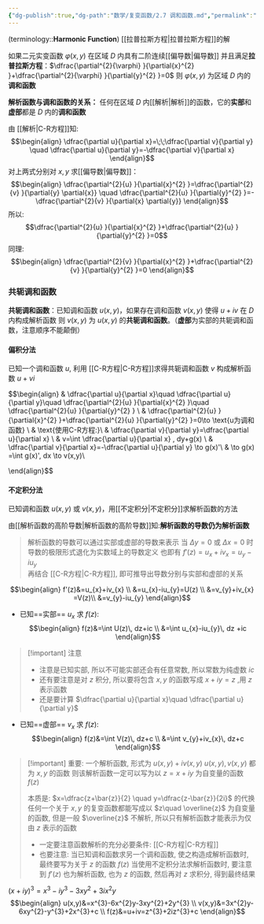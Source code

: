 ```yaml
---
{"dg-publish":true,"dg-path":"数学/复变函数/2.7 调和函数.md","permalink":"/数学/复变函数/2.7 调和函数/","dgPassFrontmatter":true,"noteIcon":"","created":"2024-10-03T22:52:59.239+08:00","updated":"2025-04-12T17:44:33.467+08:00"}
---
```


(terminology::**Harmonic Function**)
[[拉普拉斯方程\|拉普拉斯方程]]的解

如果二元实变函数 $\varphi(x,y)$ 在区域 $D$ 内具有二阶连续[[偏导数\|偏导数]]
并且满足**拉普拉斯方程**：$\dfrac{\partial^{2}{\varphi} }{\partial{x}^{2} }+\dfrac{\partial^{2}{\varphi} }{\partial{y}^{2} }=0$
则 $\varphi(x,y)$ 为区域 $D$ 内的**调和函数**


**解析函数与调和函数的关系：**
任何在区域 $D$ 内[[解析\|解析]]的函数，它的**实部**和**虚部**都是 $D$ 内的**调和函数**

由 [[解析\|C-R方程]]知:
$$\begin{align}
\dfrac{\partial u}{\partial x}=\;\;\dfrac{\partial v}{\partial y} \quad \dfrac{\partial u}{\partial y}=-\dfrac{\partial v}{\partial x}    
\end{align}$$
对上两式分别对 $x,y$ 求[[偏导数\|偏导数]]：
$$\begin{align}
\dfrac{\partial^{2}{u} }{\partial{x}^{2} }=\dfrac{\partial^{2}{v} }{\partial{y} \partial{x}}  \quad  \dfrac{\partial^{2}{u} }{\partial{y}^{2} }=- \dfrac{\partial^{2}{v} }{\partial{x} \partial{y}}
\end{align}$$
所以:
$$\dfrac{\partial^{2}{u} }{\partial{x}^{2} }+\dfrac{\partial^{2}{u} }{\partial{y}^{2} }=0$$
同理:
$$\begin{align}
\dfrac{\partial^{2}{v} }{\partial{x}^{2} }+\dfrac{\partial^{2}{v} }{\partial{y}^{2} }=0  
\end{align}$$

### 共轭调和函数
**共轭调和函数**：已知调和函数 $u(x,y)$，如果存在调和函数 $v(x,y)$ 使得 $u+iv$ 在 $D$ 内构成解析函数
则 $v(x,y)$ 为 $u(x,y)$ 的**共轭调和函数**。（**虚部**为实部的共轭调和函数，注意顺序不能颠倒）

#### 偏积分法
已知一个调和函数 $u$, 利用 [[C-R方程\|C-R方程]]求得共轭调和函数 $v$
构成解析函数 $u+vi$

$$\begin{align}
 & \dfrac{\partial u}{\partial x}\quad \dfrac{\partial u}{\partial y}\quad \dfrac{\partial^{2}{u} }{\partial{x}^{2} }\quad \dfrac{\partial^{2}{u} }{\partial{y}^{2} }   \\
 & \dfrac{\partial^{2}{u} }{\partial{x}^{2} }+\dfrac{\partial^{2}{u} }{\partial{y}^{2} }=0\to \text{u为调和函数}   \\
 & \text{使用C-R方程:}\\
 & \dfrac{\partial v}{\partial y}=\dfrac{\partial u}{\partial x}    \\
& v=\int  \dfrac{\partial u}{\partial x} \, dy+g(x) \\
 & \dfrac{\partial v}{\partial x}=-\dfrac{\partial u}{\partial y}   \to  g(x)'\\
 & \to g(x) =\int  g(x)'\, dx \to v(x,y)\\

\end{align}$$

#### 不定积分法
已知调和函数 $u(x,y)$ 或 $v(x,y)$，用[[不定积分\|不定积分]]求解析函数的方法

由[[解析函数的高阶导数\|解析函数的高阶导数]]知:**解析函数的导数仍为解析函数**

>解析函数的导数可以通过实部或虚部的导数来表示
>当 $\Delta y=0$ 或 $\Delta x=0$ 时
>导数的极限形式退化为实数域上的导数定义
>也即有 $f'(z)=u_{x}+iv_{x}=u_{y}-iu_{y}$  
>再结合 [[C-R方程\|C-R方程]], 即可推导出导数分别与实部和虚部的关系

$$\begin{align}
f'(z)&=u_{x}+iv_{x} \\
&=u_{x}-iu_{y}=U(z) \\
&=v_{y}+iv_{x} =V(z)\\
&=v_{y}-iu_{y}
\end{align}$$
- 已知==实部== $u_x$ 求 $f (z)$: 
$$\begin{align}
f(z)&=\int  U(z)\, dz+ic  \\
&=\int  u_{x}-iu_{y}\, dz +ic
\end{align}$$

>[!important] 注意
>- 注意是已知实部, 所以不可能实部还会有任意常数, 所以常数为纯虚数 $ic$
>- 还有要注意是对 $z$ 积分, 所以要将包含 $x,y$ 的函数写成 $x+iy=z$ ,用 $z$ 表示函数
>- 还是要计算 $\dfrac{\partial u}{\partial x}\quad \dfrac{\partial u}{\partial y}$

- 已知==虚部== $v_x$ 求 $f (z):$
$$\begin{align}
f(z)&=\int  V(z)\, dz+c   \\
&=\int  v_{y}+iv_{x}\, dz+c
\end{align}$$

>[!important] 重要:
>一个解析函数, 形式为 $u(x,y)+iv(x,y)$
> $u(x,y),v(x,y)$ 都为 $x,y$ 的函数
> 则该解析函数一定可以写为以 $z=x+iy$ 为自变量的函数 $f(z)$
> 
> 本质是: $x=\dfrac{z+\bar{z}}{2} \quad y=\dfrac{z-\bar{z}}{2i}$ 的代换
> 任何一个关于 $x,y$ 的复变函数都能写成以 $z\quad \overline{z}$ 为自变量的函数, 但是一般 $\overline{z}$ 不解析, 所以只有解析函数才能表示为仅由 $z$ 表示的函数
> - 一定要注意函数解析的充分必要条件: [[C-R方程\|C-R方程]]
> - 也要注意: 当已知调和函数求另一个调和函数, 使之构造成解析函数时, 最终要写为关于 $z$ 的函数 $f(z)$
> 	当使用不定积分法求解析函数时, 要注意到 $f'(z)$ 也为解析函数, 也为 $z$ 的函数, 然后再对 $z$ 求积分, 得到最终结果


$(x+iy)^{3}=x^{3}-iy^{3}-3xy^{2}+3ix^{2}y$
$$\begin{align}
u(x,y)&=x^{3}-6x^{2}y-3xy^{2}+2y^{3} \\
v(x,y)&=3x^{2}y-6xy^{2}-y^{3}+2x^{3}+c \\
f(z)&=u+iv=z^{3}+2iz^{3}+c
\end{align}$$





